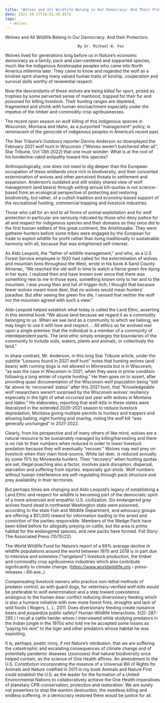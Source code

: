 ```yaml
---
title: 'Wolves and all Wildlife Belong in Our Democracy: And Their Protectors'
date: 2022-10-17T18:51:39.857Z
tags:
  - Wolves
---
```

Wolves and All Wildlife Belong in Our Democracy: And their Protectors.

                                     By Dr. Michael W. Fox
Wolves lived for generations long before us in Nature’s economic democracy as a family, pack and clan-centered and supported species, much like the indigenous Anishinaabe peoples who came into North America millennia later. They came to know and regarded the wolf as a kindred spirit sharing many valued human traits of kinship, cooperation and survival skills worthy of reverential respect.


Now the descendants of these wolves are being killed for sport, prized as trophies by some perverted sense of manhood, trapped for their fur and poisoned for killing livestock. Their hunting ranges are depleted, fragmented and shrink with human encroachment especially under the impetus of the timber and commodity crop agribusinesses.

 The recent open season on wolf killing of this indigenous species in Wisconsin, Montana and Idaho, as a purported “management” policy, is reminiscent of the genocide of indigenous peoples in America’s recent past.


The Star Tribune’s Outdoors reporter Dennis Anderson so downplayed the February 2021 wolf hunt in Wisconsin (“Wolves weren’t butchered after all”, Star Tribune, Oct 13th 2022) that one must wonder: What is at the root of his borderline-rabid antipathy toward this species?

 Anthropologically, one does not need to dig deeper than the European occupation of these wildlands once rich in biodiversity, and their concerted extermination of wolves and other perceived threats to settlement and expansion. Anderson’s outdated and still widely shared view of wolf management (and bears) through setting annual kill-quotas is not science-based from an ecological perspective of protecting and restoring biodiversity, but rather, of a cultish tradition and economy-based support of the recreational hunting, commercial trapping and livestock industries.
 
Those who call for an end to all forms of animal exploitation and for wolf protection in particular are variously ridiculed by those who deny justice for all and respect for indigenous species and their domains as they once did to the first human settlers of this great continent, the Anishinaabe. They were gatherer-hunters before some tribes were engaged by the European fur trade to exploit wildlife for profit rather than living traditionally in sustainable harmony with all, because that was enlightened self-interest.


As Aldo Leopold, the “father of wildlife management,” and who, as a U.S. Forest Service employee in 1920 had called for the extermination of wolves and mountain lions throughout the West, wrote in his book A Sand County Almanac, “We reached the old wolf in time to watch a fierce green fire dying in her eyes. I realized then and have known ever since that there was something new to me in those eyes, something known only to her and to the mountain. I was young then and full of trigger-itch; I thought that because fewer wolves meant more deer, that no wolves would mean hunters’ paradise. But after seeing the green fire die, I sensed that neither the wolf nor the mountain agreed with such a view.”


Aldo Leopold helped establish what today is called the Land Ethic, asserting in this seminal book “We abuse land because we regard it as a commodity belonging to us. When we see land as a community to which we belong, we may begin to use it with love and respect…. All ethics so far evolved rest upon a single premise: that the individual is a member of a community of interdependent parts. The land ethic simply enlarges the boundaries of the community to include soils, waters, plants and animals, or collectively the land.” 


In sharp contrast, Mr. Anderson, in this long Star Tribune article, under the subtitle “Lessons found in 2021 wolf hunt” notes that hunting wolves (and bears) with running dogs is not allowed in Minnesota but is in Wisconsin, “as was the case in Wisconsin in 2021, when they were in prime condition following a long winter of coyote hunting.” He then goes on to assert, after providing quasi documentation of the Wisconsin wolf population being “still far above its ‘recovered’ status” after this 2021 hunt, that “Knowledgeable wolf researchers weren’t surprised by the Wisconsin wolves’ resiliency especially in the light of what occurred last year with wolves in Montana and Idaho.” He elaborates, reporting that wolf-kills in these states were liberalized in the extended 2020-2021 season to reduce livestock depredation, Montana giving multiple permits to hunters and trappers and allowing baiting, night hunting and snaring, noting the wolf kill “was generally unchanged” in 2021-2022.

 Clearly, from his perspective and of many others of like mind, wolves are a natural resource to be sustainably managed by killing/harvesting and there is no risk to their numbers when reduced in order to lower livestock predation because they will eventually “recover.” Wolves may well prey on livestock when their main food-source, White tail deer, is reduced annually by some 15% by Minnesota hunters. Their “recovery” when hunting quotas are set, illegal poaching also a factor, involves pack disruption, dispersal, starvation and suffering from injuries. especially gut-shots. Wolf numbers without human interference are self-regulating through pack structure and prey availability in their territories.


But perhaps times are changing and Aldo Leopold’s legacy of establishing a Land Ethic and respect for wildlife is becoming part of the democratic spirit of a more advanced and empathic U.S. civilization. Six endangered gray wolves found dead in northwest Washington state were poisoned, according to the state Fish and Wildlife Department, and advocacy groups are offering a $51,000 reward for information leading to the arrest and conviction of the parties responsible. Members of the Wedge Pack have been killed before for allegedly preying on cattle, but the area is prime habitat for the endangered species, and new packs have formed. Full Story: The Associated Press (10/10/22).

 The World Wildlife Fund for Nature’s report of a 69% average decline in wildlife populations around the world between 1970 and 2018 is in part due to  intensive and extensive (“rangeland”) livestock production, the timber and commodity crop agribusiness industries which also contribute significantly to climate change. (https://www.worldwildlife.org › press-releases › 69-ave..)


Compensating livestock owners who practice non-lethal methods of predator control, as with guard dogs, for veterinary-verified wolf-kills would be preferable to wolf extermination and a step toward coexistence analogous to the human-bear conflict reducing diversionary feeding which is also a humane initiative with ever more forest fires, droughts and lack of wild foods ( Rogers, L. L. 2011. Does diversionary feeding create nuisance bears and jeopardize public safety? Human-Wildlife Interactions. 5(2): 287-295.) I recall a cattle herder whom I interviewed while studying predators in the Indian jungle in the 1970s who told me he accepted some losses as “paying his rent” to the tiger and other predators whose habitat he was exploiting.


It is, perhaps, poetic irony, if not Nature’s retribution, that we are suffering the catastrophic and escalating consequences of climate change and of potentially pandemic diseases (zoonoses) that natural biodiversity once helped contain, as the science of One Health affirms. An amendment to the U.S. Constitution incorporating the essence of a Universal Bill of Rights for Animals and Nature codified in 2011 in my book Animals and Nature First could establish the U.S. as the leader for the formation of a United Environmental Nations to collaboratively achieve the One Health imperatives of planetary CPR-conservation, protection and restoration. We are surely not powerless to stop the wanton destruction, the needless killing and endless suffering. In a democracy restored there would be justice for all.
